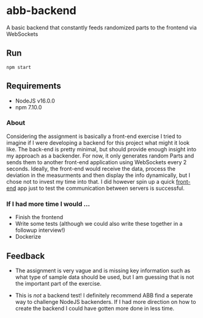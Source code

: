 # abb-backend

A basic backend that constantly feeds randomized parts to the frontend via WebSockets 

## Run

```
npm start
```

## Requirements
- NodeJS v16.0.0
- npm 7.10.0

### About

Considering the assignment is basically a front-end exercise I tried to imagine if I were developing a backend for this project what might it look like.
The back-end is pretty minimal, but should provide enough insight into my approach as a backender.  For now, it only generates random Parts and sends
them to another front-end application using WebSockets every 2 seconds.  Ideally, the front-end would receive the data, process the deviation in the
measurments and then display the info dynamically, but I chose not to invest my time into that.  I did however spin up a quick [front-end](https://github.com/louis-sanchez/abb-frontend) app just to test the communication
between servers is successful.  

### If I had more time I would ...

- Finish the frontend
- Write some tests (although we could also write these together in a followup interview!)
- Dockerize

## Feedback

- The assignment is very vague and is missing key information such as what type of sample data should be used, but I am guessing that is not the
important part of the exercise.

- This is *not* a backend test!  I definitely recommend ABB find a seperate way to challenge NodeJS backenders.  If I had more direction on how to create the backend I could have
gotten more done in less time.  
